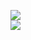 [![](https://img.shields.io/badge/Made%20With-Github%20Spray-lightgrey.svg?style=for-the-badge&logo=github)](https://github.com/Annihil/github-spray#2588)  
[![](https://i.imgur.com/2DrTn0Z.gif)](https://github.com/Annihil/github-spray)